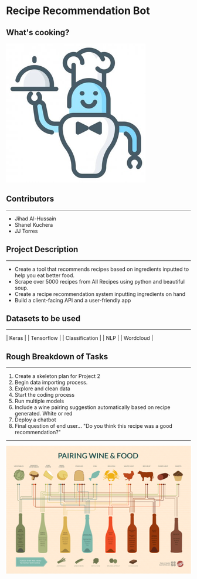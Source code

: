 # Recipe Recommendation Bot
## What's cooking?
![](Images/robo_chef_cartoon.jpeg)

## Contributors
_______________________________________________________________________________________________________________________
- Jihad Al-Hussain
- Shanel Kuchera
- JJ Torres

## Project Description
______________________________________________________________________________________________________________________
- Create a tool that recommends recipes based on ingredients inputted to help you eat better food.
- Scrape over 5000 recipes from All Recipes using python and beautiful soup.
- Create a recipe recommendation system inputting ingredients on hand
- Build a client-facing API and a user-friendly app 

## Datasets to be used
_______________________________________________________________________________________________________________________
| Keras |
| Tensorflow |
| Classification |
| NLP |
| Wordcloud |


## Rough Breakdown of Tasks
_______________________________________________________________________________________________________________________
1. Create a skeleton plan for Project 2
2. Begin data importing process. 
3. Explore and clean data
4. Start the coding process 
5. Run multiple models
6. Include a wine pairing suggestion automatically based on recipe generated. White or red
6. Deploy a chatbot
7. Final question of end user... "Do you think this recipe was a good recommendation?"

_______________________________________________________________________________________________________________________

![](Images/wine-and-food-pairing-chart.png)